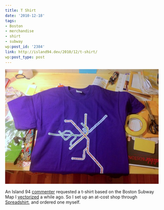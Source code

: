 ```yaml
---
title: T Shirt
date: '2010-12-18'
tags:
- Boston
- merchandise
- shirt
- subway
wp:post_id: '2384'
link: http://island94.dev/2010/12/t-shirt/
wp:post_type: post
---
```


![](2010-12-18-T-Shirt/t-shirt-500x373.jpg "T Shirt")

An Island 94 [commenter](http://www.island94.org/2009/09/boston-subway-in-vector-format-svg/#comment-72879) requested a t-shirt based on the Boston Subway Map I [vectorized](http://www.island94.org/2009/09/boston-subway-in-vector-format-svg/) a while ago. So I set up an at-cost shop through [Spreadshirt](http://horseshoefab.spreadshirt.com/), and ordered one myself.